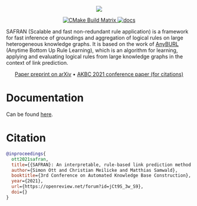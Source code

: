 
<p align="center">
  <img src="https://github.com/OpenBioLink/SAFRAN/blob/master/resources/img/logo.png">
</p>

<p align="center">
  <a href="https://github.com/OpenBioLink/SAFRAN/actions/workflows/build_cmake.yml">
    <img src="https://github.com/OpenBioLink/SAFRAN/actions/workflows/build_cmake.yml/badge.svg?branch=master"
         alt="CMake Build Matrix">
  </a>
  <a href="https://safran.readthedocs.io/en/latest/?badge=latest">
    <img src="https://readthedocs.org/projects/safran/badge/?version=latest"
         alt="docs">
  </a>
</p>

SAFRAN (Scalable and fast non-redundant rule application) is a framework for fast inference of groundings and aggregation of logical rules on large heterogeneous knowledge graphs. It is based on the work of [AnyBURL](http://web.informatik.uni-mannheim.de/AnyBURL/) (Anytime Bottom Up Rule Learning), which is an algorithm for learning, applying and evaluating logical rules from large knowledge graphs in the context of link prediction.


<p align="center">
  <a href="https://arxiv.org/pdf/2109.08002.pdf">Paper preprint on arXiv</a> •
  <a href="https://openreview.net/forum?id=jCt9S_3w_S9">AKBC 2021 conference paper (for citations)</a>
</p>

# Documentation

Can be found [here](https://safran.readthedocs.io/en/latest/?badge=latest).

# Citation

```bibtex
@inproceedings{
  ott2021safran,
  title={{SAFRAN}: An interpretable, rule-based link prediction method outperforming embedding models},
  author={Simon Ott and Christian Meilicke and Matthias Samwald},
  booktitle={3rd Conference on Automated Knowledge Base Construction},
  year={2021},
  url={https://openreview.net/forum?id=jCt9S_3w_S9},
  doi={}
}
```
